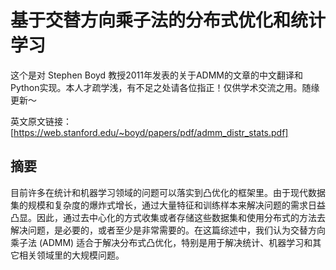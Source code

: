 # 基于交替方向乘子法的分布式优化和统计学习
这个是对 Stephen Boyd 教授2011年发表的关于ADMM的文章的中文翻译和Python实现。本人才疏学浅，有不足之处请各位指正！仅供学术交流之用。随缘更新～

英文原文链接：[https://web.stanford.edu/~boyd/papers/pdf/admm_distr_stats.pdf]

## 摘要
目前许多在统计和机器学习领域的问题可以落实到凸优化的框架里。由于现代数据集的规模和复杂度的爆炸式增长，通过大量特征和训练样本来解决问题的需求日益凸显。因此，通过去中心化的方式收集或者存储这些数据集和使用分布式的方法去解决问题，是必要的，或者至少是非常需要的。在这篇综述中，我们认为交替方向乘子法 (ADMM) 适合于解决分布式凸优化，特别是用于解决统计、机器学习和其它相关领域里的大规模问题。

